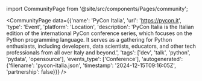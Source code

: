 
import CommunityPage from '@site/src/components/Pages/community';

<CommunityPage
    data={{'name': 'PyCon Italia', 'url': 'https://pycon.it', 'type': 'Event', 'platform': 'Location', 'description': 'PyCon Italia is the Italian edition of the international PyCon conference series, which focuses on the Python programming language. It serves as a gathering for Python enthusiasts, including developers, data scientists, educators, and other tech professionals from all over Italy and beyond.', 'tags': ['dev', 'talk', 'python', 'pydata', 'opensource'], 'events_type': ['Conference'], 'autogenerated': {'filename': 'pycon-italia.json', 'timestamp': '2024-12-15T09:16:05Z', 'partnership': false}}}
/>
